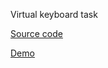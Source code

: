 Virtual keyboard task

[Source code](https://github.com/Mazayw/virtual_kb)

[Demo](https://mazayw.github.io/virtual_kb/)
